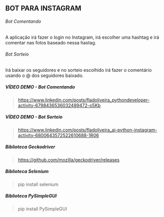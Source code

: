 ## BOT PARA INSTAGRAM

###### Bot Comentando
A aplicação irá fazer o login no Instagram, irá escolher uma hashtag
e irá comentar nas fotos baseado nessa hastag.

###### Bot Sorteio
Irá baixar os seguidores e no sorteio escolhido irá fazer o comentário usando o @ dos seguidores baixado.






##### VÍDEO DEMO - Bot Comentando
>https://www.linkedin.com/posts/fladoliveira_pythondeveloper-activity-6798436536032489472-o5Kb

##### VÍDEO DEMO - Bot Sorteio
>https://www.linkedin.com/posts/fladoliveira_ai-python-instagram-activity-6800643572522610688-1R06


##### Biblioteca Geckodriver
>https://github.com/mozilla/geckodriver/releases

##### Biblioteca Selenium
>pip install selenium

##### Biblioteca PySimpleGUI
>pip install PySimpleGUI
